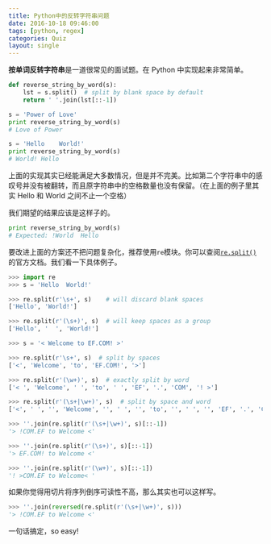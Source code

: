 ```yaml
---
title: Python中的反转字符串问题
date: 2016-10-18 09:46:00
tags: [python, regex]
categories: Quiz
layout: single
---
```


**按单词反转字符串**是一道很常见的面试题。在 Python 中实现起来非常简单。

<!-- more -->

```python
def reverse_string_by_word(s):
    lst = s.split()  # split by blank space by default
    return ' '.join(lst[::-1])

s = 'Power of Love'
print reverse_string_by_word(s)
# Love of Power

s = 'Hello    World!'
print reverse_string_by_word(s)
# World! Hello
```

上面的实现其实已经能满足大多数情况，但是并不完美。比如第二个字符串中的感叹号并没有被翻转，而且原字符串中的空格数量也没有保留。（在上面的例子里其实 Hello 和 World 之间不止一个空格）

我们期望的结果应该是这样子的。

```python
print reverse_string_by_word(s)
# Expected: !World  Hello
```

要改进上面的方案还不把问题复杂化，推荐使用`re`模块。你可以查阅[`re.split()`](https://docs.python.org/2/library/re.html#re.split) 的官方文档。我们看一下具体例子。

```python
>>> import re
>>> s = 'Hello  World!'

>>> re.split(r'\s+', s)    # will discard blank spaces
['Hello', 'World!']

>>> re.split(r'(\s+)', s)  # will keep spaces as a group
['Hello', '  ', 'World!']

>>> s = '< Welcome to EF.COM! >'

>>> re.split(r'\s+', s)  # split by spaces
['<', 'Welcome', 'to', 'EF.COM!', '>']

>>> re.split(r'(\w+)', s)  # exactly split by word
['< ', 'Welcome', ' ', 'to', ' ', 'EF', '.', 'COM', '! >']

>>> re.split(r'(\s+|\w+)', s)  # split by space and word
['<', ' ', '', 'Welcome', '', ' ', '', 'to', '', ' ', '', 'EF', '.', 'COM', '!', ' ', '>']

>>> ''.join(re.split(r'(\s+|\w+)', s)[::-1])
'> !COM.EF to Welcome <'

>>> ''.join(re.split(r'(\s+)', s)[::-1])
'> EF.COM! to Welcome <'

>>> ''.join(re.split(r'(\w+)', s)[::-1])
'! >COM.EF to Welcome< '

```

如果你觉得用切片将序列倒序可读性不高，那么其实也可以这样写。

```python
>>> ''.join(reversed(re.split(r'(\s+|\w+)', s)))
'> !COM.EF to Welcome <'
```

一句话搞定，so easy!
